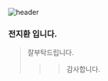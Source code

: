 ![header](https://capsule-render.vercel.app/api?type=wave&color=auto&height=300&section=header&text=Team%20Greedy%20Gorilla&fontSize=90)

### 전지환 입니다.

>   잘부탁드립니다.<br/> 
>   >   >감사합니다. <br/>





<!--
**jjjh0508/jjjh0508** is a ✨ _special_ ✨ repository because its `README.md` (this file) appears on your GitHub profile.

Here are some ideas to get you started:

- 🔭 I’m currently working on ...
- 🌱 I’m currently learning ...
- 👯 I’m looking to collaborate on ...
- 🤔 I’m looking for help with ...
- 💬 Ask me about ...
- 📫 How to reach me: ...
- 😄 Pronouns: ...
- ⚡ Fun fact: ...
-->
